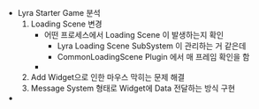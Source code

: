 - Lyra Starter Game 분석
  1. Loading Scene 변경
     - 어떤 프로세스에서 Loading Scene 이 발생하는지 확인 
       - Lyra Loading Scene SubSystem 이 관리하는 거 같은데 
       - CommonLoadingScene Plugin 에서 매 프레임 확인을 함 
     - 
  1. Add Widget으로 인한 마우스 막히는 문제 해결 
  2. Message System 형태로 Widget에 Data 전달하는 방식 구현 
- 